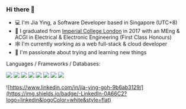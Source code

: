 ### Hi there 👋

<!--
**jiayingo/jiayingo** is a ✨ _special_ ✨ repository because its `README.md` (this file) appears on your GitHub profile.

Here are some ideas to get you started:

- 🔭 I’m currently working on ...
- 🌱 I’m currently learning ...
- 👯 I’m looking to collaborate on ...
- 🤔 I’m looking for help with ...
- 💬 Ask me about ...
- 📫 How to reach me: ...
- 😄 Pronouns: ...
- ⚡ Fun fact: ...
-->

- 💻 I'm Jia Ying, a Software Developer based in Singapore (UTC+8)
- 📔 I graduated from [Imperial College London](https://www.imperial.ac.uk/) in 2017 with an MEng & ACGI in Electrical & Electronic Engineering (First Class Honours)
- 🕸 I'm currently working as a web full-stack & cloud developer
- 🧡 I'm passionate about trying and learning new things

Languages / Frameworks / Databases:

![](https://img.shields.io/badge/-Typescript-3178C6?logo=typescript&logoColor=white&style=flat)
![](https://img.shields.io/badge/-Go-00ADD8?logo=go&logoColor=white&style=flat)
![](https://img.shields.io/badge/-Python-3776AB?logo=python&logoColor=white&style=flat)
![](https://img.shields.io/badge/-PostgreSQL-4169E1?logo=postgresql&logoColor=white&style=flat)
![](https://img.shields.io/badge/-AWS-232F3E?logo=amazonaws&logoColor=white&style=flat)
![](https://img.shields.io/badge/-Docker-2496ED?logo=docker&logoColor=white&style=flat)
![](https://img.shields.io/badge/-Elasticsearch-005571?logo=elasticsearch&logoColor=white&style=flat)
![](https://img.shields.io/badge/-Spring%20Boot-6DB33F?logo=springboot&logoColor=white&style=flat)


![https://www.linkedin.com/in/jia-ying-goh-9b6ab3129/](https://img.shields.io/badge/-LinkedIn-0A66C2?logo=linkedin&logoColor=white&style=flat)
